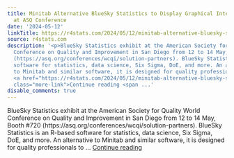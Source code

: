 ```yaml
---
title: Minitab Alternative BlueSky Statistics to Display Graphical Interface to R
  at ASQ Conference
date: '2024-05-12'
linkTitle: https://r4stats.com/2024/05/12/minitab-alternative-bluesky-statistics-to-display-graphical-interface-to-r-at-asq-conference/
source: r4stats.com
description: '<p>BlueSky Statistics exhibit at the American Society for Quality World
  Conference on Quality and Improvement in San Diego from 12 to 14 May, Booth #720
  (https://asq.org/conferences/wcqi/solution-partners). BlueSky Statistics is an R-based
  software for statistics, data science, Six Sigma, DoE, and more. An alternative
  to Minitab and similar software, it is designed for quality professionals to &#8230;
  <a href="https://r4stats.com/2024/05/12/minitab-alternative-bluesky-statistics-to-display-graphical-interface-to-r-at-asq-conference/"
  class="more-link">Continue reading <span ...'
disable_comments: true
---
```

<p>BlueSky Statistics exhibit at the American Society for Quality World Conference on Quality and Improvement in San Diego from 12 to 14 May, Booth #720 (https://asq.org/conferences/wcqi/solution-partners). BlueSky Statistics is an R-based software for statistics, data science, Six Sigma, DoE, and more. An alternative to Minitab and similar software, it is designed for quality professionals to &#8230; <a href="https://r4stats.com/2024/05/12/minitab-alternative-bluesky-statistics-to-display-graphical-interface-to-r-at-asq-conference/" class="more-link">Continue reading <span ...